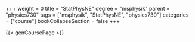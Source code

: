 +++
weight = 0
title = "StatPhysNE"
degree = "msphysik"
parent = "physics730"
tags = ["msphysik", "StatPhysNE", "physics730"]
categories = ["course"]
bookCollapseSection = false
+++

{{< genCoursePage >}}

